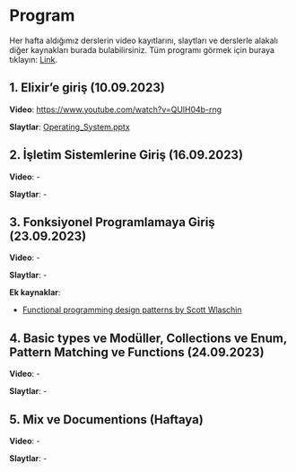 # Program

Her hafta aldığımız derslerin video kayıtlarını, slaytları ve derslerle alakalı diğer kaynakları burada bulabilirsiniz. Tüm programı görmek için buraya tıklayın: [Link](https://github.com/elixirtr/elixir-bootcamp-2023/tree/main#e%C4%9Fitim-program%C4%B1).

## 1. Elixir’e giriş (10.09.2023)
**Video**: https://www.youtube.com/watch?v=QUlH04b-rng

**Slaytlar**: [Operating_System.pptx](slides/Operating_System.pptx)

## 2. İşletim Sistemlerine Giriş (16.09.2023)
**Video**: -

**Slaytlar**: -

## 3. Fonksiyonel Programlamaya Giriş (23.09.2023)
**Video**: - 

**Slaytlar**: -

**Ek kaynaklar**:
- [Functional programming design patterns by Scott Wlaschin](https://www.youtube.com/watch?v=E8I19uA-wGY)

## 4. Basic types ve Modüller, Collections ve Enum, Pattern Matching ve Functions (24.09.2023)
**Video**: -

**Slaytlar**: -

## 5. Mix ve Documentions (Haftaya)
**Video**: -

**Slaytlar**: -
